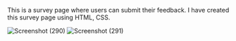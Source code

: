 This is a survey page where users can submit their feedback. I have created this survey page using HTML, CSS.

![Screenshot (290)](https://user-images.githubusercontent.com/120041887/211948468-91cfc906-67d0-415c-9e82-b3e45eb6f39f.png)
![Screenshot (291)](https://user-images.githubusercontent.com/120041887/211948473-fbd62174-f321-42e4-981b-71314adc6dab.png)

